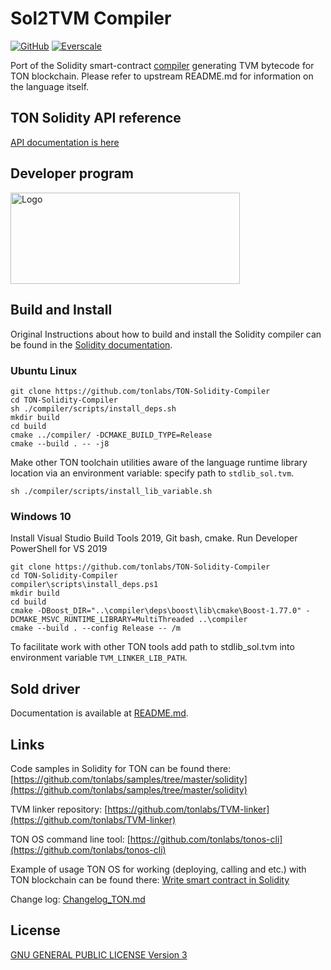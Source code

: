 <meta name="title" content="TON-Solidity-Compiler">
<meta name="description" content="Solidity compiler for TON Virtual Machine">
<meta name='keywords' content='compiler, smart-contracts, blockchain, solidity, tvm, everscale, everos, venom-blockchain, venom-developer-program'>

# Sol2TVM Compiler

[![GitHub](https://img.shields.io/github/license/tonlabs/TON-Solidity-Compiler?style=for-the-badge)](./LICENSE)
[![Everscale](https://custom-icon-badges.demolab.com/badge/-everscale-13173e?style=for-the-badge&logoColor=yellow&logo=everscale)](https://everscale.network/)


Port of the Solidity smart-contract [compiler](https://github.com/ethereum/solidity) generating TVM bytecode for TON blockchain. Please refer to upstream README.md for information on the language itself.

##  TON Solidity API reference

[API documentation is here](https://github.com/tonlabs/TON-Solidity-Compiler/blob/master/API.md)

## Developer program

<a href="https://github.com/venom-blockchain/developer-program">
 <img src="https://raw.githubusercontent.com/venom-blockchain/developer-program/main/vf-dev-program.png" alt="Logo" width="366.8" height="146.4">
</a>

## Build and Install

Original Instructions about how to build and install the Solidity compiler can be found in the [Solidity documentation](https://solidity.readthedocs.io/en/latest/installing-solidity.html#building-from-source).

### Ubuntu Linux

```shell
git clone https://github.com/tonlabs/TON-Solidity-Compiler
cd TON-Solidity-Compiler
sh ./compiler/scripts/install_deps.sh
mkdir build
cd build
cmake ../compiler/ -DCMAKE_BUILD_TYPE=Release
cmake --build . -- -j8
```

Make other TON toolchain utilities aware of the language runtime library location via an environment variable: specify path to `stdlib_sol.tvm`.

```shell
sh ./compiler/scripts/install_lib_variable.sh
```

### Windows 10

Install Visual Studio Build Tools 2019, Git bash, cmake.
Run Developer PowerShell for VS 2019

```shell
git clone https://github.com/tonlabs/TON-Solidity-Compiler
cd TON-Solidity-Compiler
compiler\scripts\install_deps.ps1
mkdir build
cd build
cmake -DBoost_DIR="..\compiler\deps\boost\lib\cmake\Boost-1.77.0" -DCMAKE_MSVC_RUNTIME_LIBRARY=MultiThreaded ..\compiler
cmake --build . --config Release -- /m
```

To facilitate work with other TON tools add path to stdlib_sol.tvm into environment variable `TVM_LINKER_LIB_PATH`.

## Sold driver

Documentation is available at [README.md](https://github.com/tonlabs/TON-Solidity-Compiler/blob/master/sold/README.md).

## Links

Code samples in Solidity for TON can be found there: [https://github.com/tonlabs/samples/tree/master/solidity](https://github.com/tonlabs/samples/tree/master/solidity)

TVM linker repository: [https://github.com/tonlabs/TVM-linker](https://github.com/tonlabs/TVM-linker)

TON OS command line tool: [https://github.com/tonlabs/tonos-cli](https://github.com/tonlabs/tonos-cli)

Example of usage TON OS for working (deploying, calling and etc.) with TON blockchain can be found there: [Write smart contract in Solidity](https://docs.ton.dev/86757ecb2/p/950f8a-write-smart-contract-in-solidity)

Change log: [Changelog_TON.md](https://github.com/tonlabs/TON-Solidity-Compiler/blob/master/Changelog_TON.md)

## License
[GNU GENERAL PUBLIC LICENSE Version 3](./LICENSE)
